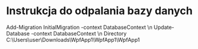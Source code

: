 # Instrukcja do odpalania bazy danych
Add-Migration InitialMigration -context DatabaseContext \n
Update-Database -context DatabaseContext \n
Directory C:\Users\user\Downloads\WpfApp1\WpfApp1\WpfApp1
